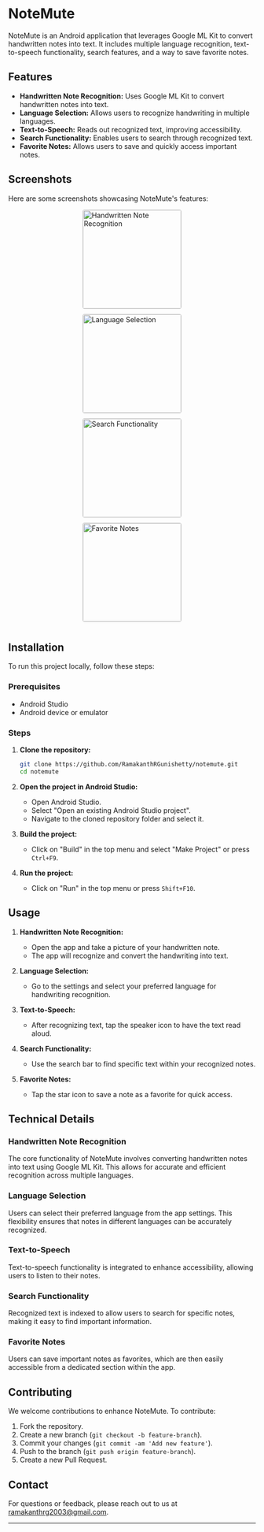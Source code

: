 # NoteMute

NoteMute is an Android application that leverages Google ML Kit to convert handwritten notes into text. It includes multiple language recognition, text-to-speech functionality, search features, and a way to save favorite notes.

## Features

- **Handwritten Note Recognition:** Uses Google ML Kit to convert handwritten notes into text.
- **Language Selection:** Allows users to recognize handwriting in multiple languages.
- **Text-to-Speech:** Reads out recognized text, improving accessibility.
- **Search Functionality:** Enables users to search through recognized text.
- **Favorite Notes:** Allows users to save and quickly access important notes.

## Screenshots

Here are some screenshots showcasing NoteMute's features:

<div style="display: flex; flex-direction: column; align-items: center;">
  <img src="./images/NoteInput.jpg" alt="Handwritten Note Recognition" width="200" style="border: 1px solid #ddd; border-radius: 4px; margin-bottom: 10px;">
  
  <img src="./images/language.jpg" alt="Language Selection" width="200" style="border: 1px solid #ddd; border-radius: 4px; margin-bottom: 10px;">
  
  <img src="./images/Search.jpg" alt="Search Functionality" width="200" style="border: 1px solid #ddd; border-radius: 4px; margin-bottom: 10px;">
  
  <img src="./images/Favs.jpg" alt="Favorite Notes" width="200" style="border: 1px solid #ddd; border-radius: 4px; margin-bottom: 10px;">
</div>



## Installation

To run this project locally, follow these steps:

### Prerequisites

- Android Studio
- Android device or emulator

### Steps

1. **Clone the repository:**

   ```bash
   git clone https://github.com/RamakanthRGunishetty/notemute.git
   cd notemute
   ```

2. **Open the project in Android Studio:**
   - Open Android Studio.
   - Select "Open an existing Android Studio project".
   - Navigate to the cloned repository folder and select it.

3. **Build the project:**
   - Click on "Build" in the top menu and select "Make Project" or press `Ctrl+F9`.

4. **Run the project:**
   - Click on "Run" in the top menu or press `Shift+F10`.

## Usage

1. **Handwritten Note Recognition:**
   - Open the app and take a picture of your handwritten note.
   - The app will recognize and convert the handwriting into text.

2. **Language Selection:**
   - Go to the settings and select your preferred language for handwriting recognition.

3. **Text-to-Speech:**
   - After recognizing text, tap the speaker icon to have the text read aloud.

4. **Search Functionality:**
   - Use the search bar to find specific text within your recognized notes.

5. **Favorite Notes:**
   - Tap the star icon to save a note as a favorite for quick access.

## Technical Details

### Handwritten Note Recognition

The core functionality of NoteMute involves converting handwritten notes into text using Google ML Kit. This allows for accurate and efficient recognition across multiple languages.

### Language Selection

Users can select their preferred language from the app settings. This flexibility ensures that notes in different languages can be accurately recognized.

### Text-to-Speech

Text-to-speech functionality is integrated to enhance accessibility, allowing users to listen to their notes.

### Search Functionality

Recognized text is indexed to allow users to search for specific notes, making it easy to find important information.

### Favorite Notes

Users can save important notes as favorites, which are then easily accessible from a dedicated section within the app.

## Contributing

We welcome contributions to enhance NoteMute. To contribute:

1. Fork the repository.
2. Create a new branch (`git checkout -b feature-branch`).
3. Commit your changes (`git commit -am 'Add new feature'`).
4. Push to the branch (`git push origin feature-branch`).
5. Create a new Pull Request.

## Contact

For questions or feedback, please reach out to us at [ramakanthrg2003@gmail.com](mailto:ramakanthrg2003@gmail.com).

---
